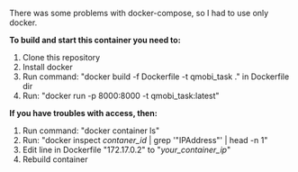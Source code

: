 There was some problems with docker-compose, so I had to use only docker.

**To build and start this container you need to:**
1. Clone this repository
1. Install docker
1. Run command: "docker build -f Dockerfile -t qmobi_task ." in Dockerfile dir
1. Run: "docker run -p 8000:8000 -t qmobi_task:latest"

**If you have troubles with access, then:**
1. Run command: "docker container ls"
1. Run: "docker inspect *contaner_id* | grep '"IPAddress"' | head -n 1"
1. Edit line in Dockerfile "172.17.0.2" to "*your_container_ip*"
1. Rebuild container
